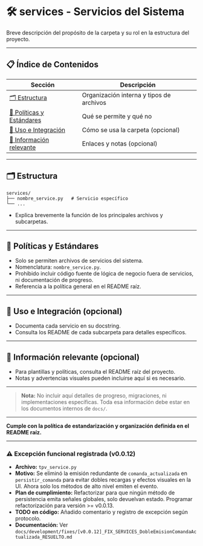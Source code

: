 # 🛠️ services - Servicios del Sistema

Breve descripción del propósito de la carpeta y su rol en la estructura del proyecto.

---

## 📋 Índice de Contenidos

| Sección                                             | Descripción                              |
| --------------------------------------------------- | ---------------------------------------- |
| [🗂️ Estructura](#estructura)                         | Organización interna y tipos de archivos |
| [📁 Políticas y Estándares](#políticas-y-estándares) | Qué se permite y qué no                  |
| [🚀 Uso e Integración](#uso-e-integración)           | Cómo se usa la carpeta (opcional)        |
| [📖 Información relevante](#información-relevante)   | Enlaces y notas (opcional)               |

---

## 🗂️ Estructura

```
services/
├── nombre_service.py   # Servicio específico
└── ...
```

- Explica brevemente la función de los principales archivos y subcarpetas.

---

## 📁 Políticas y Estándares

- Solo se permiten archivos de servicios del sistema.
- Nomenclatura: `nombre_service.py`.
- Prohibido incluir código fuente de lógica de negocio fuera de servicios, ni documentación de progreso.
- Referencia a la política general en el README raíz.

---

## 🚀 Uso e Integración (opcional)

- Documenta cada servicio en su docstring.
- Consulta los README de cada subcarpeta para detalles específicos.

---


## 📖 Información relevante (opcional)

- Para plantillas y políticas, consulta el README raíz del proyecto.
- Notas y advertencias visuales pueden incluirse aquí si es necesario.

---

> **Nota:** No incluir aquí detalles de progreso, migraciones, ni implementaciones específicas. Toda esa información debe estar en los documentos internos de `docs/`.

---

**Cumple con la política de estandarización y organización definida en el README raíz.**

---

### ⚠️ Excepción funcional registrada (v0.0.12)

- **Archivo:** `tpv_service.py`
- **Motivo:** Se eliminó la emisión redundante de `comanda_actualizada` en `persistir_comanda` para evitar dobles recargas y efectos visuales en la UI. Ahora solo los métodos de alto nivel emiten el evento.
- **Plan de cumplimiento:** Refactorizar para que ningún método de persistencia emita señales globales, solo devuelvan estado. Programar refactorización para versión >= v0.0.13.
- **TODO en código:** Añadido comentario y registro de excepción según protocolo.
- **Documentación:** Ver `docs/development/fixes/[v0.0.12]_FIX_SERVICES_DobleEmisionComandaActualizada_RESUELTO.md`
